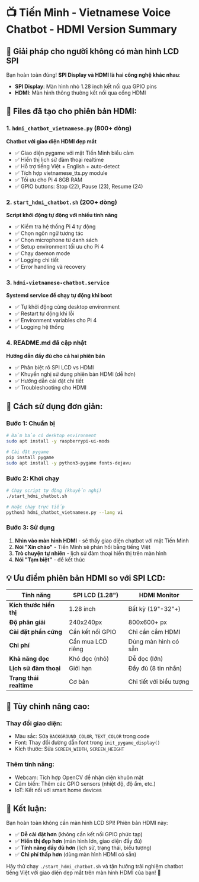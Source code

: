 # 📺 Tiến Minh - Vietnamese Voice Chatbot - HDMI Version Summary

## 🎯 Giải pháp cho người không có màn hình LCD SPI

Bạn hoàn toàn đúng! **SPI Display và HDMI là hai công nghệ khác nhau**:
- **SPI Display**: Màn hình nhỏ 1.28 inch kết nối qua GPIO pins
- **HDMI**: Màn hình thông thường kết nối qua cổng HDMI

## 📁 Files đã tạo cho phiên bản HDMI:

### 1. `hdmi_chatbot_vietnamese.py` (800+ dòng)
**Chatbot với giao diện HDMI đẹp mắt**
- ✅ Giao diện pygame với mặt Tiến Minh biểu cảm
- ✅ Hiển thị lịch sử đàm thoại realtime
- ✅ Hỗ trợ tiếng Việt + English + auto-detect
- ✅ Tích hợp vietnamese_tts.py module
- ✅ Tối ưu cho Pi 4 8GB RAM
- ✅ GPIO buttons: Stop (22), Pause (23), Resume (24)

### 2. `start_hdmi_chatbot.sh` (200+ dòng)
**Script khởi động tự động với nhiều tính năng**
- ✅ Kiểm tra hệ thống Pi 4 tự động
- ✅ Chọn ngôn ngữ tương tác
- ✅ Chọn microphone từ danh sách
- ✅ Setup environment tối ưu cho Pi 4
- ✅ Chạy daemon mode
- ✅ Logging chi tiết
- ✅ Error handling và recovery

### 3. `hdmi-vietnamese-chatbot.service`
**Systemd service để chạy tự động khi boot**
- ✅ Tự khởi động cùng desktop environment
- ✅ Restart tự động khi lỗi
- ✅ Environment variables cho Pi 4
- ✅ Logging hệ thống

### 4. README.md đã cập nhật
**Hướng dẫn đầy đủ cho cả hai phiên bản**
- ✅ Phân biệt rõ SPI LCD vs HDMI
- ✅ Khuyến nghị sử dụng phiên bản HDMI (dễ hơn)
- ✅ Hướng dẫn cài đặt chi tiết
- ✅ Troubleshooting cho HDMI

## 🚀 Cách sử dụng đơn giản:

### Bước 1: Chuẩn bị
```bash
# Đảm bảo có desktop environment
sudo apt install -y raspberrypi-ui-mods

# Cài đặt pygame
pip install pygame
sudo apt install -y python3-pygame fonts-dejavu
```

### Bước 2: Khởi chạy
```bash
# Chạy script tự động (khuyến nghị)
./start_hdmi_chatbot.sh

# Hoặc chạy trực tiếp
python3 hdmi_chatbot_vietnamese.py --lang vi
```

### Bước 3: Sử dụng
1. **Nhìn vào màn hình HDMI** - sẽ thấy giao diện chatbot với mặt Tiến Minh
2. **Nói "Xin chào"** - Tiến Minh sẽ phản hồi bằng tiếng Việt
3. **Trò chuyện tự nhiên** - lịch sử đàm thoại hiển thị trên màn hình
4. **Nói "Tạm biệt"** - để kết thúc

## 💡 Ưu điểm phiên bản HDMI so với SPI LCD:

| Tính năng | SPI LCD (1.28") | HDMI Monitor |
|-----------|-----------------|--------------|
| **Kích thước hiển thị** | 1.28 inch | Bất kỳ (19"-32"+) |
| **Độ phân giải** | 240x240px | 800x600+ px |
| **Cài đặt phần cứng** | Cần kết nối GPIO | Chỉ cần cắm HDMI |
| **Chi phí** | Cần mua LCD riêng | Dùng màn hình có sẵn |
| **Khả năng đọc** | Khó đọc (nhỏ) | Dễ đọc (lớn) |
| **Lịch sử đàm thoại** | Giới hạn | Đầy đủ (8 tin nhắn) |
| **Trạng thái realtime** | Cơ bản | Chi tiết với biểu tượng |

## 🔧 Tùy chỉnh nâng cao:

### Thay đổi giao diện:
- Màu sắc: Sửa `BACKGROUND_COLOR`, `TEXT_COLOR` trong code
- Font: Thay đổi đường dẫn font trong `init_pygame_display()`
- Kích thước: Sửa `SCREEN_WIDTH`, `SCREEN_HEIGHT`

### Thêm tính năng:
- Webcam: Tích hợp OpenCV để nhận diện khuôn mặt
- Cảm biến: Thêm các GPIO sensors (nhiệt độ, độ ẩm, etc.)
- IoT: Kết nối với smart home devices

## 🎉 Kết luận:

Bạn hoàn toàn không cần màn hình LCD SPI! Phiên bản HDMI này:
- ✅ **Dễ cài đặt hơn** (không cần kết nối GPIO phức tạp)
- ✅ **Hiển thị đẹp hơn** (màn hình lớn, giao diện đầy đủ)
- ✅ **Tính năng đầy đủ hơn** (lịch sử, trạng thái, biểu tượng)
- ✅ **Chi phí thấp hơn** (dùng màn hình HDMI có sẵn)

Hãy thử chạy `./start_hdmi_chatbot.sh` và tận hưởng trải nghiệm chatbot tiếng Việt với giao diện đẹp mắt trên màn hình HDMI của bạn! 🚀

